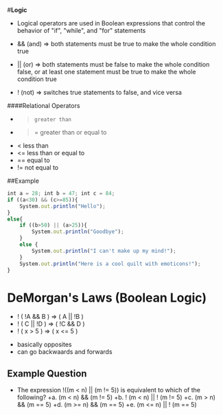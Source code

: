 #**Logic**
+ Logical operators are used in Boolean expressions that control the behavior of "if", "while", and "for" statements


+ && (and) => both statements must be true to make the whole condition true
+ || (or) => both statements must be false to make the whole condition false, or at least one statement must be true to make the whole condition true
+ ! (not) => switches true statements to false, and vice versa

####Relational Operators
+ >     greater than
+ >=    greater than or equal to
+ <     less than
+ <=    less than or equal to
+ ==    equal to
+ !=    not equal to

##Example
```javascript
int a = 28; int b = 47; int c = 84;
if ((a<30) && (c>=85)){
    System.out.println("Hello");
}
else{
    if ((b>50) || (a>25)){
        System.out.println("Goodbye");
    }
    else {
        System.out.println("I can't make up my mind!");
    }
    System.out.println("Here is a cool quilt with emoticons!");
}
```

# **DeMorgan's Laws (Boolean Logic)**
- !  (  !A  &&  B  )  =>  (  A  ||  !B  )
- !  (  C  ||  !D  )  =>  (  !C  &&  D  )
- !  ( x  >  5  )  =>  (  x  <=  5  )
+ basically opposites
+ can go backwaards and forwards

## Example Question
- The expression !((m < n) || (m != 5)) is equivalent to which of the following?
+a. (m < n) && (m != 5)
+b. ! (m < n) || ! (m != 5)
+c. (m > n) && (m == 5)
+d. (m >= n) && (m == 5)
+e. (m <= n) || ! (m == 5)


